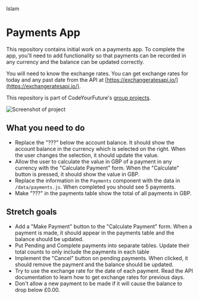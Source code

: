 Islam

# Payments App

This repository contains initial work on a payments app. To complete the app, you'll need to add functionality so that payments can be recorded in any currency and the balance can be updated correctly.

You will need to know the exchange rates. You can get exchange rates for today and any past date from the API at [https://exchangeratesapi.io/](https://exchangeratesapi.io/).

This repository is part of CodeYourFuture's [group projects](https://github.com/CodeYourFuture/group-projects).

![Screenshot of project](screenshot.png)

## What you need to do

* Replace the "???" below the account balance. It should show the account balance in the currency which is selected on the right. When the user changes the selection, it should update the value.
* Allow the user to calculate the value in GBP of a payment in any currency with the "Calculate Payment" form. When the "Calculate" button is pressed, it should show the value in GBP.
* Replace the information in the `Payments` component with the data in `/data/payments.js`. When completed you should see 5 payments.
* Make "???" in the payments table show the total of all payments in GBP.

## Stretch goals

* Add a "Make Payment" button to the "Calculate Payment" form. When a payment is made, it should appear in the payments table and the balance should be updated.
* Put Pending and Complete payments into separate tables. Update their total counts to only include the payments in each table
* Implement the "Cancel" button on pending payments. When clicked, it should remove the payment and the balance should be updated.
* Try to use the exchange rate for the date of each payment. Read the API documentation to learn how to get exchange rates for previous days.
* Don't allow a new payment to be made if it will cause the balance to drop below £0.00.

